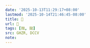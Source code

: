 ```yaml
---
date: '2025-10-13T11:29:17+08:00'
lastmod: '2025-10-14T21:46:45-08:00'
title: 󰠹
url: 󰠹
tags: [抛, 拋]
src: GHZR, DCCV
note:
---
```

